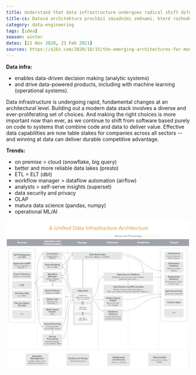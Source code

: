 ```yaml
---
title: Understand that data infrastructure undergoes radical shift diferentiating future leaders
title-cs: Datová architektura prochází zásadními změnami, které rozhodnou o konkurenčních výhodách do budoucna
category: data-engineering
tags: [idea]
season: winter
dates: [21 Nov 2020, 23 Feb 2021]
sources: https://a16z.com/2020/10/15/the-emerging-architectures-for-modern-data-infrastructure/
---
```


**Data infra:**
- enables data-driven decision making (analytic systems)
- and drive data-powered products, including with machine learning (operational systems).

Data infrastructure is undergoing rapid, fundamental changes at an architectural level. Building out a modern data stack involves a diverse and ever-proliferating set of choices. And making the right choices is more important now than ever, as we continue to shift from software based purely on code to systems that combine code and data to deliver value. Effective data capabilities are now table stakes for companies across all sectors -- and winning at data can deliver durable competitive advantage.

**Trends:**
- on premise > cloud (snowflake, big query)
- better and more reliable data lakes (presto)
- ETL > ELT (dbt)
- workflow manager > dataflow automation (airflow)
- analysts > self-serve insights (superset)
- data security and privacy
- OLAP
- matura data science (pandas, numpy)
- operational ML/AI

![](../../assets/files/data-infra.png)